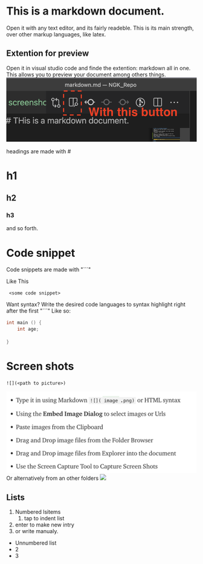 # This is a markdown document.
Open it with any text editor, and its fairly readeble. 
This is its main strength, over other markup languages, like latex. 


## Extention for preview
Open it in visual studio code and finde the extention: markdown all in one. 
This allows you to preview your document among others things. 
![](figs/PreviewButton.png)

headings are made with # 
# h1 
## h2
### h3
and so forth. 

# Code snippet 
Code snippets are made with "```"

Like This

```
 <some code snippet>
```
Want syntax? Write the desired code languages to syntax highlight right after the first "```"
Like so:

```cpp 
int main () {
    int age; 

}
```

# Screen shots 

```
![](<path to picture>)
```
![](screenshot.png)
Or alternatively from an other folders 
![](figs/screenshot.png)

## Lists

1. Numbered lsitems
   1. tap to indent list
2. enter to make new intry
3. or write manualy. 

- Unnumbered list
- 2 
- 3
